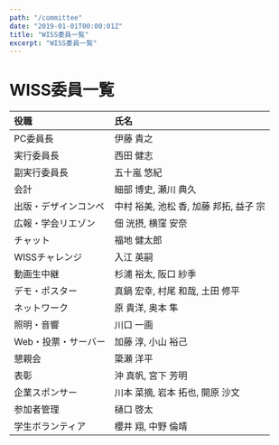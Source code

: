 ```yaml
---
path: "/committee"
date: "2019-01-01T00:00:01Z"
title: "WISS委員一覧"
excerpt: "WISS委員一覧"
---
```


# WISS委員一覧

役職|氏名
:--|:--
PC委員長|伊藤 貴之
実行委員長|西田 健志
副実行委員長|五十嵐 悠紀
会計|細部 博史, 瀬川 典久
出版・デザインコンペ|中村 裕美, 池松 香, 加藤 邦拓, 益子 宗
広報・学会リエゾン|佃 洸摂, 横窪 安奈
チャット|福地 健太郎
WISSチャレンジ|入江 英嗣
動画生中継|杉浦 裕太, 阪口 紗季
デモ・ポスター|真鍋 宏幸, 村尾 和哉, 土田 修平
ネットワーク|原 貴洋, 奥本 隼
照明・音響|川口 一画
Web・投票・サーバー|加藤 淳, 小山 裕己
懇親会|簗瀬 洋平
表彰|沖 真帆, 宮下 芳明
企業スポンサー|川本 菜摘, 岩本 拓也, 開原 沙文
参加者管理|樋口 啓太
学生ボランティア|櫻井 翔, 中野 倫靖
